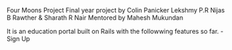 Four Moons Project 
 Final year project by 
  Colin Panicker
  Lekshmy P.R
  Nijas B Rawther &
  Sharath R Nair
 Mentored by
  Mahesh Mukundan

It is an education portal built on Rails with the followwing features so far.
-Sign Up
